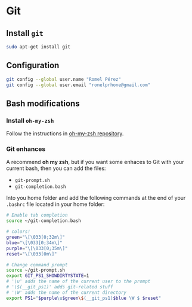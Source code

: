 # Git

## Install `git`

```bash
sudo apt-get install git
```

## Configuration

```bash
git config --global user.name "Romel Pérez"
git config --global user.email "ronelprhone@gmail.com"
```

## Bash modifications

### Install `oh-my-zsh`

Follow the instructions in [oh-my-zsh repository](https://github.com/robbyrussell/oh-my-zsh).

### Git enhances

A recommend **oh my zsh**, but if you want some enhaces to Git with your current bash,
then you can add the files:

- `git-prompt.sh`
- `git-completion.bash`

Into you home folder and add the following commands at the end of your `.bashrc` file
located in your home folder:

```bash
# Enable tab completion
source ~/git-completion.bash

# colors!
green="\[\033[0;32m\]"
blue="\[\033[0;34m\]"
purple="\[\033[0;35m\]"
reset="\[\033[0m\]"

# Change command prompt
source ~/git-prompt.sh
export GIT_PS1_SHOWDIRTYSTATE=1
# '\u' adds the name of the current user to the prompt
# '\$(__git_ps1)' adds git-related stuff
# '\W' adds the name of the current directory
export PS1="$purple\u$green\$(__git_ps1)$blue \W $ $reset"
```
